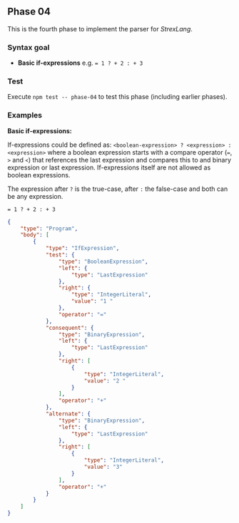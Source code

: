 ## Phase 04

This is the fourth phase to implement the parser for _StrexLang_.

### Syntax goal

-   **Basic if-expressions** e.g. `= 1 ? + 2 : + 3`

### Test

Execute `npm test -- phase-04` to test this phase (including earlier phases).

### Examples

**Basic if-expressions:**

If-expressions could be defined as: `<boolean-expression> ? <expression> : <expression>` where a boolean expression starts with a compare operator (`=`, `>` and `<`) that references the last expression and compares this to and binary expression or last expression. If-expressions itself are not allowed as boolean expressions.

The expression after `?` is the true-case, after `:` the false-case and both can be any expression.

```strex
= 1 ? + 2 : + 3
```

```json
{
    "type": "Program",
    "body": [
        {
            "type": "IfExpression",
            "test": {
                "type": "BooleanExpression",
                "left": {
                    "type": "LastExpression"
                },
                "right": {
                    "type": "IntegerLiteral",
                    "value": "1 "
                },
                "operator": "="
            },
            "consequent": {
                "type": "BinaryExpression",
                "left": {
                    "type": "LastExpression"
                },
                "right": [
                    {
                        "type": "IntegerLiteral",
                        "value": "2 "
                    }
                ],
                "operator": "+"
            },
            "alternate": {
                "type": "BinaryExpression",
                "left": {
                    "type": "LastExpression"
                },
                "right": [
                    {
                        "type": "IntegerLiteral",
                        "value": "3"
                    }
                ],
                "operator": "+"
            }
        }
    ]
}
```
